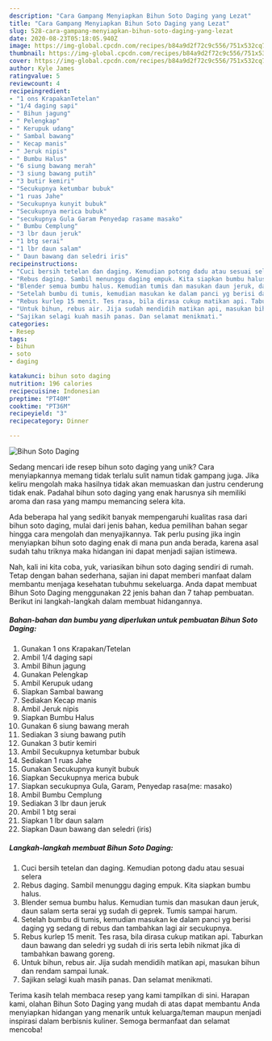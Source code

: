 ```yaml
---
description: "Cara Gampang Menyiapkan Bihun Soto Daging yang Lezat"
title: "Cara Gampang Menyiapkan Bihun Soto Daging yang Lezat"
slug: 528-cara-gampang-menyiapkan-bihun-soto-daging-yang-lezat
date: 2020-08-23T05:18:05.940Z
image: https://img-global.cpcdn.com/recipes/b84a9d2f72c9c556/751x532cq70/bihun-soto-daging-foto-resep-utama.jpg
thumbnail: https://img-global.cpcdn.com/recipes/b84a9d2f72c9c556/751x532cq70/bihun-soto-daging-foto-resep-utama.jpg
cover: https://img-global.cpcdn.com/recipes/b84a9d2f72c9c556/751x532cq70/bihun-soto-daging-foto-resep-utama.jpg
author: Kyle James
ratingvalue: 5
reviewcount: 4
recipeingredient:
- "1 ons KrapakanTetelan"
- "1/4 daging sapi"
- " Bihun jagung"
- " Pelengkap"
- " Kerupuk udang"
- " Sambal bawang"
- " Kecap manis"
- " Jeruk nipis"
- " Bumbu Halus"
- "6 siung bawang merah"
- "3 siung bawang putih"
- "3 butir kemiri"
- "Secukupnya ketumbar bubuk"
- "1 ruas Jahe"
- "Secukupnya kunyit bubuk"
- "Secukupnya merica bubuk"
- "secukupnya Gula Garam Penyedap rasame masako"
- " Bumbu Cemplung"
- "3 lbr daun jeruk"
- "1 btg serai"
- "1 lbr daun salam"
- " Daun bawang dan seledri iris"
recipeinstructions:
- "Cuci bersih tetelan dan daging. Kemudian potong dadu atau sesuai selera"
- "Rebus daging. Sambil menunggu daging empuk. Kita siapkan bumbu halus."
- "Blender semua bumbu halus. Kemudian tumis dan masukan daun jeruk, daun salam serta serai yg sudah di geprek. Tumis sampai harum."
- "Setelah bumbu di tumis, kemudian masukan ke dalam panci yg berisi daging yg sedang di rebus dan tambahkan lagi air secukupnya."
- "Rebus kurlep 15 menit. Tes rasa, bila dirasa cukup matikan api. Taburkan daun bawang dan seledri yg sudah di iris serta lebih nikmat jika di tambahkan bawang goreng."
- "Untuk bihun, rebus air. Jija sudah mendidih matikan api, masukan bihun dan rendam sampai lunak."
- "Sajikan selagi kuah masih panas. Dan selamat menikmati."
categories:
- Resep
tags:
- bihun
- soto
- daging

katakunci: bihun soto daging 
nutrition: 196 calories
recipecuisine: Indonesian
preptime: "PT40M"
cooktime: "PT36M"
recipeyield: "3"
recipecategory: Dinner

---
```



![Bihun Soto Daging](https://img-global.cpcdn.com/recipes/b84a9d2f72c9c556/751x532cq70/bihun-soto-daging-foto-resep-utama.jpg)

Sedang mencari ide resep bihun soto daging yang unik? Cara menyiapkannya memang tidak terlalu sulit namun tidak gampang juga. Jika keliru mengolah maka hasilnya tidak akan memuaskan dan justru cenderung tidak enak. Padahal bihun soto daging yang enak harusnya sih memiliki aroma dan rasa yang mampu memancing selera kita.



Ada beberapa hal yang sedikit banyak mempengaruhi kualitas rasa dari bihun soto daging, mulai dari jenis bahan, kedua pemilihan bahan segar hingga cara mengolah dan menyajikannya. Tak perlu pusing jika ingin menyiapkan bihun soto daging enak di mana pun anda berada, karena asal sudah tahu triknya maka hidangan ini dapat menjadi sajian istimewa.


Nah, kali ini kita coba, yuk, variasikan bihun soto daging sendiri di rumah. Tetap dengan bahan sederhana, sajian ini dapat memberi manfaat dalam membantu menjaga kesehatan tubuhmu sekeluarga. Anda dapat membuat Bihun Soto Daging menggunakan 22 jenis bahan dan 7 tahap pembuatan. Berikut ini langkah-langkah dalam membuat hidangannya.

<!--inarticleads1-->

##### Bahan-bahan dan bumbu yang diperlukan untuk pembuatan Bihun Soto Daging:

1. Gunakan 1 ons Krapakan/Tetelan
1. Ambil 1/4 daging sapi
1. Ambil  Bihun jagung
1. Gunakan  Pelengkap
1. Ambil  Kerupuk udang
1. Siapkan  Sambal bawang
1. Sediakan  Kecap manis
1. Ambil  Jeruk nipis
1. Siapkan  Bumbu Halus
1. Gunakan 6 siung bawang merah
1. Sediakan 3 siung bawang putih
1. Gunakan 3 butir kemiri
1. Ambil Secukupnya ketumbar bubuk
1. Sediakan 1 ruas Jahe
1. Gunakan Secukupnya kunyit bubuk
1. Siapkan Secukupnya merica bubuk
1. Siapkan secukupnya Gula, Garam, Penyedap rasa(me: masako)
1. Ambil  Bumbu Cemplung
1. Sediakan 3 lbr daun jeruk
1. Ambil 1 btg serai
1. Siapkan 1 lbr daun salam
1. Siapkan  Daun bawang dan seledri (iris)




<!--inarticleads2-->

##### Langkah-langkah membuat Bihun Soto Daging:

1. Cuci bersih tetelan dan daging. Kemudian potong dadu atau sesuai selera
1. Rebus daging. Sambil menunggu daging empuk. Kita siapkan bumbu halus.
1. Blender semua bumbu halus. Kemudian tumis dan masukan daun jeruk, daun salam serta serai yg sudah di geprek. Tumis sampai harum.
1. Setelah bumbu di tumis, kemudian masukan ke dalam panci yg berisi daging yg sedang di rebus dan tambahkan lagi air secukupnya.
1. Rebus kurlep 15 menit. Tes rasa, bila dirasa cukup matikan api. Taburkan daun bawang dan seledri yg sudah di iris serta lebih nikmat jika di tambahkan bawang goreng.
1. Untuk bihun, rebus air. Jija sudah mendidih matikan api, masukan bihun dan rendam sampai lunak.
1. Sajikan selagi kuah masih panas. Dan selamat menikmati.




Terima kasih telah membaca resep yang kami tampilkan di sini. Harapan kami, olahan Bihun Soto Daging yang mudah di atas dapat membantu Anda menyiapkan hidangan yang menarik untuk keluarga/teman maupun menjadi inspirasi dalam berbisnis kuliner. Semoga bermanfaat dan selamat mencoba!
